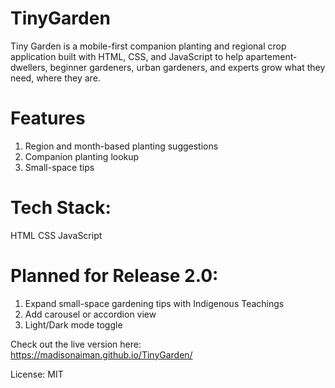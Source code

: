 # TinyGarden


Tiny Garden is a mobile-first companion planting and regional crop application built with HTML, CSS, and JavaScript to help apartement-dwellers, beginner gardeners, urban gardeners, and experts grow what they need, where they are. 

# Features


1) Region and month-based planting suggestions
2) Companion planting lookup
3) Small-space tips


# Tech Stack: 


HTML 
CSS
JavaScript

# Planned for Release 2.0: 


1) Expand small-space gardening tips with Indigenous Teachings 
2) Add carousel or accordion view
3) Light/Dark mode toggle

Check out the live version here: 
https://madisonaiman.github.io/TinyGarden/  

License: MIT









